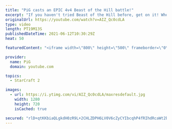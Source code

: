 ```yaml
---
title: "PiG casts an EPIC 4v4 Beast of the Hill battle!"
excerpt: "If you haven't tried Beast of the Hill before, get on it! Whoever can stay on the red dot gets extra income. This 4v4 match was cast on stream during the subathon and was an absolute blast to watch🎤 More Pro SC2 Casts: https://www.youtube.com/playlist?list=PLFUDU8AOevUetBNFfypOKoKcE3BqgZdbt 🐷 Support"
originalUrl: https://youtube.com/watch?v=AIZ_Qc0cdLA
type: video
length: PT19M13S
publishedDateTime: 2021-06-12T10:30:29Z
heat: 50

featuredContent: "<iframe width=\"800\" height=\"500\" frameborder=\"0\" src=\"https://www.youtube.com/embed/AIZ_Qc0cdLA\" allow=\"accelerometer; autoplay; encrypted-media; gyroscope; picture-in-picture\" allowfullscreen></iframe>"

provider:
  name: PiG
  domain: youtube.com

topics:
  - StarCraft 2

images:
  - url: https://i.ytimg.com/vi/AIZ_Qc0cdLA/maxresdefault.jpg
    width: 1280
    height: 720
    isCached: true

secured: "rlD+qtKKbiaQLgkdH0zR9L+2CHLZDPH6LV0V6cZyCYIbcqhP4fRIhdRcaWt2blhaOsSGLzg7rSoxEDWPlrBDrS3Rdq1mJRkQ707pvwgLDaWjURLjjVhm2OANAsdZzQqxOnJmLAgA15Lt1oANTilf2HsmvwHmKR4Hn4mz0raetbwuPRMTwZJEPd4UGfcXaCFOlMbfEUvM0lYb0dpDYHDgA7qh1xLgryXozS4Vnt8EYkbo2e80LYl8Aa8VWjhIIAcKj297M8tL2b/hVZ2XeIdybXMK9vIKAN4WCiHmMydRG+RBZrezm9cmObVJjcya7osnUotDx4+MTVUHh0D3Udtobu6x1OvnVBoKHhTSKi/i12A8Fv22RARTRXPTnXJZupXL3rERRIL6nC7qlf/bkE2uau0XZvWHpdTVEIjzpckxRJI=;zrdcGb+kUJHUu1afl74/qw=="
---
```


